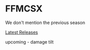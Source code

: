 # FFMCSX
We don't mention the previous season

[Latest Releases](https://github.com/HumanMint/FFMCS9/releases)

upcoming - damage tilt